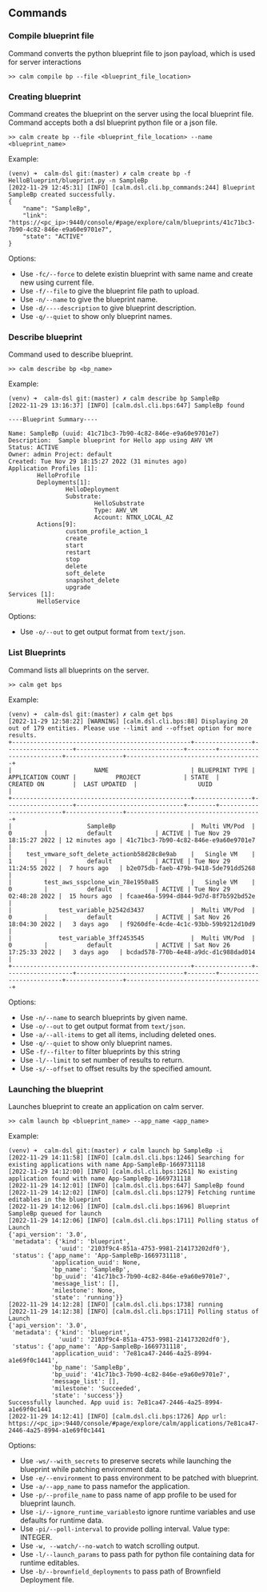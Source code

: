 ## Commands
### Compile blueprint file
Command converts the python blueprint file to json payload, which is used for server interactions
```
>> calm compile bp --file <blueprint_file_location>
```

### Creating blueprint
Command creates the blueprint on the server using the local blueprint file. Command accepts both a dsl blueprint python file or a json file.
```
>> calm create bp --file <blueprint_file_location> --name <blueprint_name>
```

Example:
```
(venv) ➜  calm-dsl git:(master) ✗ calm create bp -f HelloBlueprint/blueprint.py -n SampleBp                  
[2022-11-29 12:45:31] [INFO] [calm.dsl.cli.bp_commands:244] Blueprint SampleBp created successfully.
{
    "name": "SampleBp",
    "link": "https://<pc_ip>:9440/console/#page/explore/calm/blueprints/41c71bc3-7b90-4c82-846e-e9a60e9701e7",
    "state": "ACTIVE"
}
```

Options:
- Use `-fc/--force` to delete existin blueprint with same name and create new using current file.
- Use `-f/--file` to give the blueprint file path to upload.
- Use `-n/--name` to give the blueprint name.
- Use `-d/----description` to give blueprint description.
- Use `-q/--quiet` to show only blueprint names.

### Describe blueprint
Command used to describe blueprint.
```
>> calm describe bp <bp_name>
```

Example:
```
(venv) ➜  calm-dsl git:(master) ✗ calm describe bp SampleBp
[2022-11-29 13:16:37] [INFO] [calm.dsl.cli.bps:647] SampleBp found 

----Blueprint Summary----

Name: SampleBp (uuid: 41c71bc3-7b90-4c82-846e-e9a60e9701e7)
Description:  Sample blueprint for Hello app using AHV VM
Status: ACTIVE
Owner: admin Project: default
Created: Tue Nov 29 18:15:27 2022 (31 minutes ago)
Application Profiles [1]:
        HelloProfile
        Deployments[1]:
                HelloDeployment
                Substrate:
                        HelloSubstrate
                        Type: AHV_VM
                        Account: NTNX_LOCAL_AZ
        Actions[9]:
                custom_profile_action_1
                create
                start
                restart
                stop
                delete
                soft_delete
                snapshot_delete
                upgrade
Services [1]:
        HelloService
```

Options:
- Use `-o/--out` to get output format from `text/json`.

### List Blueprints
Command lists all blueprints on the server.
```
>> calm get bps
```
Example:
```
(venv) ➜  calm-dsl git:(master) ✗ calm get bps                                  
[2022-11-29 12:58:22] [WARNING] [calm.dsl.cli.bps:88] Displaying 20 out of 179 entities. Please use --limit and --offset option for more results.
+--------------------------------------------------+----------------+-------------------+------------------------------+--------+--------------------------+----------------+--------------------------------------+
|                       NAME                       | BLUEPRINT TYPE | APPLICATION COUNT |           PROJECT            | STATE  |        CREATED ON        |  LAST UPDATED  |                 UUID                 |
+--------------------------------------------------+----------------+-------------------+------------------------------+--------+--------------------------+----------------+--------------------------------------+
|                     SampleBp                     |  Multi VM/Pod  |         0         |           default            | ACTIVE | Tue Nov 29 18:15:27 2022 | 12 minutes ago | 41c71bc3-7b90-4c82-846e-e9a60e9701e7 |
|    test_vmware_soft_delete_actionb58d28c8e9ab    |   Single VM    |         1         |           default            | ACTIVE | Tue Nov 29 11:24:55 2022 |  7 hours ago   | b2e075db-faeb-479b-9418-5de791dd5268 |
|         test_aws_sspclone_win_78e1950a85         |   Single VM    |         0         |           default            | ACTIVE | Tue Nov 29 02:48:28 2022 |  15 hours ago  | fcaae46a-5994-d844-9d7d-8f7b592bd52e |
|             test_variable_b2542d3437             |  Multi VM/Pod  |         0         |           default            | ACTIVE | Sat Nov 26 18:04:30 2022 |   3 days ago   | f9260dfe-4cde-4c1c-93bb-59b9212d10d9 |
|             test_variable_3ff2453545             |  Multi VM/Pod  |         0         |           default            | ACTIVE | Sat Nov 26 17:25:33 2022 |   3 days ago   | bcdad578-770b-4e48-a9dc-d1c988dad014 |
+--------------------------------------------------+----------------+-------------------+------------------------------+--------+--------------------------+----------------+--------------------------------------+
```

Options:
- Use `-n/--name` to search blueprints by given name.
- Use `-o/--out` to get output format from `text/json`.
- Use `-a/--all-items` to get all items, including deleted ones.
- Use `-q/--quiet` to show only blueprint names.
- USe `-f/--filter` to filter blueprints by this string
- Use `-l/--limit` to set number of results to return.
- Use `-s/--offset` to offset results by the specified amount.

### Launching the blueprint
Launches blueprint to create an application on calm server.
```
>> calm launch bp <blueprint_name> --app_name <app_name>
```

Example:
```
(venv) ➜  calm-dsl git:(master) ✗ calm launch bp SampleBp -i
[2022-11-29 14:11:58] [INFO] [calm.dsl.cli.bps:1246] Searching for existing applications with name App-SampleBp-1669731118
[2022-11-29 14:12:00] [INFO] [calm.dsl.cli.bps:1261] No existing application found with name App-SampleBp-1669731118
[2022-11-29 14:12:01] [INFO] [calm.dsl.cli.bps:647] SampleBp found 
[2022-11-29 14:12:02] [INFO] [calm.dsl.cli.bps:1279] Fetching runtime editables in the blueprint
[2022-11-29 14:12:06] [INFO] [calm.dsl.cli.bps:1696] Blueprint SampleBp queued for launch
[2022-11-29 14:12:06] [INFO] [calm.dsl.cli.bps:1711] Polling status of Launch
{'api_version': '3.0',
 'metadata': {'kind': 'blueprint',
              'uuid': '2103f9c4-851a-4753-9981-214173202df0'},
 'status': {'app_name': 'App-SampleBp-1669731118',
            'application_uuid': None,
            'bp_name': 'SampleBp',
            'bp_uuid': '41c71bc3-7b90-4c82-846e-e9a60e9701e7',
            'message_list': [],
            'milestone': None,
            'state': 'running'}}
[2022-11-29 14:12:28] [INFO] [calm.dsl.cli.bps:1738] running
[2022-11-29 14:12:38] [INFO] [calm.dsl.cli.bps:1711] Polling status of Launch
{'api_version': '3.0',
 'metadata': {'kind': 'blueprint',
              'uuid': '2103f9c4-851a-4753-9981-214173202df0'},
 'status': {'app_name': 'App-SampleBp-1669731118',
            'application_uuid': '7e81ca47-2446-4a25-8994-a1e69f0c1441',
            'bp_name': 'SampleBp',
            'bp_uuid': '41c71bc3-7b90-4c82-846e-e9a60e9701e7',
            'message_list': [],
            'milestone': 'Succeeded',
            'state': 'success'}}
Successfully launched. App uuid is: 7e81ca47-2446-4a25-8994-a1e69f0c1441
[2022-11-29 14:12:41] [INFO] [calm.dsl.cli.bps:1726] App url: https://<pc_ip>:9440/console/#page/explore/calm/applications/7e81ca47-2446-4a25-8994-a1e69f0c1441
```

Options:
- Use `-ws/--with_secrets` to preserve secrets while launching the blueprint while patching environment data.
- Use `-e/--environment` to pass environment to be patched with blueprint.
- Use `-a/--app_name` to pass namefor the application.
- Use `-p/--profile_name` to pass name of app profile to be used for blueprint launch.
- Use `-i/--ignore_runtime_variables`to ignore runtime variables and use defaults for runtime data.
- Use `-pi/--poll-interval` to provide polling interval. Value type: INTEGER.
- Use `-w, --watch/--no-watch` to watch scrolling output.
- Use `-l/--launch_params` to pass path for python file containing data for runtime editables.
- Use `-b/--brownfield_deployments` to pass path of Brownfield Deployment file.
